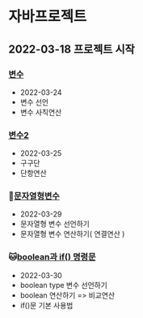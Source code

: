 # 자바프로젝트
## 2022-03-18 프로젝트 시작

### [변수](https://github.com/geunyang/2022_javaworks/tree/master/Java_10_Varriable_02)
* 2022-03-24
* 변수 선언
* 변수 사칙연산

### [변수2](https://github.com/geunyang/2022_javaworks/tree/master/Java_10_Varriable_03)
* 2022-03-25
* 구구단
* 단항연산

### :hamster:[문자열형변수](https://github.com/geunyang/2022_javaworks/tree/master/Java_10_Varriable_05)
* 2022-03-29
* 문자열형 변수 선언하기
* 문자열형 변수 연산하기( 연결연산 )

### :cat:[boolean과 if() 명령문](https://github.com/geunyang/2022_javaworks/tree/master/Java_10_Varriable_06)
* 2022-03-30
* boolean type 변수 선언하기
* boolean 연산하기 => 비교연산
* if()문 기본 사용법